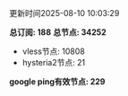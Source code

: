 更新时间2025-08-10 10:03:29

**总订阅: 188**
**总节点: 34252**
- vless节点: 10808
- hysteria2节点: 21

**google ping有效节点: 229**
